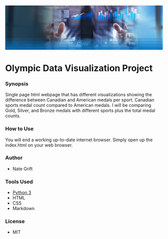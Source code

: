 ![banner](images/readme_banner.jpg)

# Olympic Data Visualization Project

### Synopsis
  Single page html webpage that has different visualizations showing the difference between Canadian and American medals per sport.  Canadian sports medal count compared to American medals.  I will be comparing Gold, Silver, and Bronze medals with different sports plus the total medal counts.

### How to Use
  You will end a working up-to-date internet browser. Simply open up the index.html on your web browser.

### Author
 - Nate Grift

### Tools Used
  - [Python 3](https://www.python.org/download/releases/3.0/)
  - HTML
  - CSS
  - Markdown

### License
  - MIT
